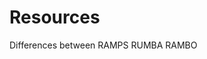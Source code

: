 # Resources


<a src="https://hackaday.com/2013/09/06/3d-printering-electronics-boards/"> Differences between RAMPS RUMBA RAMBO 
